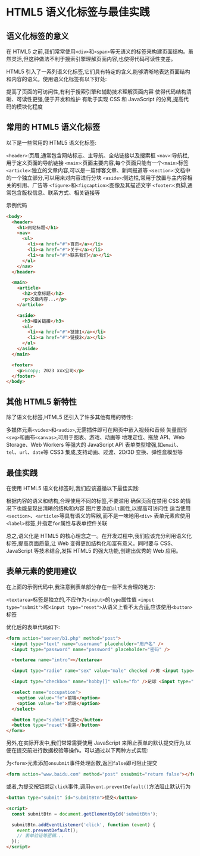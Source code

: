 # HTML5 语义化标签与最佳实践

## 语义化标签的意义

在 HTML5 之前,我们常常使用`<div>`和`<span>`等无语义的标签来构建页面结构。虽然灵活,但这种做法不利于搜索引擎理解页面内容,也使得代码可读性变差。

HTML5 引入了一系列语义化标签,它们具有特定的含义,能够清晰地表达页面结构和内容的语义。使用语义化标签有以下好处:

提高了页面的可访问性,有利于搜索引擎和辅助技术理解页面内容
使得代码结构清晰、可读性更强,便于开发和维护
有助于实现 CSS 和 JavaScript 的分离,提高代码的模块化程度

## 常用的 HTML5 语义化标签

以下是一些常用的 HTML5 语义化标签:

`<header>`:页眉,通常包含网站标志、主导航、全站链接以及搜索框
`<nav>`:导航栏,用于定义页面的导航链接
`<main>`:页面主要内容,每个页面只能有一个`<main>`标签
`<article>`:独立的文章内容,可以是一篇博客文章、新闻报道等
`<section>`:文档中的一个独立部分,可以用来对内容进行分块
`<aside>`:侧边栏,常用于放置与主内容相关的引用、广告等
`<figure>`和`<figcaption>`:图像及其描述文字
`<footer>`:页脚,通常包含版权信息、联系方式、相关链接等

示例代码

```html
<body>
  <header>
    <h1>网站标题</h1>
    <nav>
      <ul>
        <li><a href="#">首页</a></li>
        <li><a href="#">关于</a></li>
        <li><a href="#">联系我们</a></li>
      </ul>
    </nav>
  </header>

  <main>
    <article>
      <h2>文章标题</h2>
      <p>文章内容...</p>
    </article>

    <aside>
      <h3>相关链接</h3>
      <ul>
        <li><a href="#">链接1</a></li>
        <li><a href="#">链接2</a></li>
      </ul>
    </aside>
  </main>

  <footer>
    <p>&copy; 2023 xxx公司</p>
  </footer>
</body>
```

## 其他 HTML5 新特性

除了语义化标签,HTML5 还引入了许多其他有用的特性:

多媒体元素`<video>`和`<audio>`,无需插件即可在网页中嵌入视频和音频
矢量图形`<svg>`和画布`<canvas>`,可用于图表、游戏、动画等
地理定位、拖放 API、Web Storage、Web Workers 等强大的 JavaScript API
表单类型增强,如`email`、`tel`、`url`、`date`等
CSS3 集成,支持动画、过渡、2D/3D 变换、弹性盒模型等

## 最佳实践

在使用 HTML5 语义化标签时,我们应该遵循以下最佳实践:

根据内容的语义和结构,合理使用不同的标签,不要滥用
确保页面在禁用 CSS 的情况下也能呈现出清晰的结构和内容
图片要添加`alt`属性,以提高可访问性
适当使用`<section>`、`<article>`等具有语义的容器,而不是一味地用`<div>`
表单元素应使用`<label>`标签,并指定`for`属性与表单控件关联

总之,语义化是 HTML5 的核心理念之一。在开发过程中,我们应该充分利用语义化标签,提高页面质量,让 Web 变得更加结构化和富有意义。同时要与 CSS、JavaScript 等技术结合,发挥 HTML5 的强大功能,创建出优秀的 Web 应用。

## 表单元素的使用建议

在上面的示例代码中,我注意到表单部分存在一些不太合理的地方:

`<textarea>`标签是独立的,不应作为`<input>`的`type`属性值
`<input type="submit">`和`<input type="reset">`从语义上看不太合适,应该使用`<button>`标签

优化后的表单代码如下:

```html
<form action="server/b1.php" method="post">
  <input type="text" name="username" placeholder="用户名" />
  <input type="password" name="password" placeholder="密码" />

  <textarea name="intro"></textarea>

  <input type="radio" name="sex" value="male" checked />男 <input type="radio" name="sex" value="female" />女

  <input type="checkbox" name="hobby[]" value="fb" />足球 <input type="checkbox" name="hobby[]" value="bb" />篮球 <input type="checkbox" name="hobby[]" value="golf" />高尔夫

  <select name="occupation">
    <option value="fe">前端</option>
    <option value="be">后端</option>
  </select>

  <button type="submit">提交</button>
  <button type="reset">重置</button>
</form>
```

另外,在实际开发中,我们常常需要使用 JavaScript 来阻止表单的默认提交行为,以便在提交前进行数据校验等操作。可以通过以下两种方式实现:

为`<form>`元素添加`onsubmit`事件处理函数,返回`false`即可阻止提交

```html
<form action="www.baidu.com" method="post" onsubmit="return false"></form>
```

或者,为提交按钮绑定`click`事件,调用`event.preventDefault()`方法阻止默认行为

```html
<button type="submit" id="submitBtn">提交</button>

<script>
  const submitBtn = document.getElementById('submitBtn');

  submitBtn.addEventListener('click', function (event) {
    event.preventDefault();
    // 表单验证等逻辑...
  });
</script>
```
